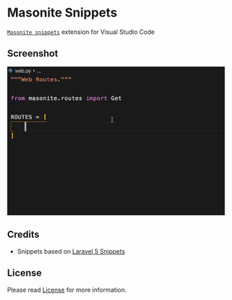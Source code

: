 # Masonite Snippets

[`Masonite snippets`](https://marketplace.visualstudio.com/items?itemName=nioperas06.masonite-snippets) extension for Visual Studio Code

## Screenshot

![Screenshot](images/screenshot.gif)

## Credits

* Snippets based on [Laravel 5 Snippets](https://github.com/onecentlin/laravel5-snippets-vscode)

## License

Please read [License](https://github.com/onecentlin/laravel5-snippets-vscode/blob/master/LICENSE.md) for more information.
